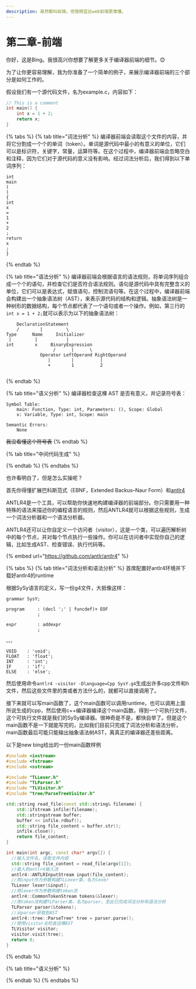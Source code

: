 ```yaml
---
description: 虽然都叫前端，但我明显比web前端更难懂。
---
```


# 第二章-前端

你好，这是Bing。我很高兴你想要了解更多关于编译器前端的细节。😊

为了让你更容易理解，我为你准备了一个简单的例子，来展示编译器前端的三个部分是如何工作的。

假设我们有一个源代码文件，名为example.c，内容如下：

```c
// This is a comment
int main() {
    int x = 1 + 2;
    return x;
}
```

{% tabs %}
{% tab title="词法分析" %}
编译器前端会读取这个文件的内容，并将它分割成一个个的单词（token）。单词是源代码中最小的有意义的单位，它们可以是标识符，关键字，常量，运算符等。在这个过程中，编译器前端会忽略空白和注释，因为它们对于源代码的意义没有影响。经过词法分析后，我们得到以下单词序列：

```
int
main
(
)
{
int
x
=
1
+
2
;
return
x
;
}

```


{% endtab %}

{% tab title="语法分析" %}
编译器前端会根据语言的语法规则，将单词序列组合成一个个的语句，并检查它们是否符合语法规则。语句是源代码中具有完整含义的单位，它们可以是表达式，赋值语句，控制流语句等。在这个过程中，编译器前端会构建出一个抽象语法树（AST），来表示源代码的结构和逻辑。抽象语法树是一种树形的数据结构，每个节点都代表了一个语句或者一个操作。例如，第三行的`int x = 1 + 2;`就可以表示为以下的抽象语法树：

```
    DeclarationStatement
    /        |         \
Type      Name     Initializer
 |         |           |
int        x     BinaryExpression
                  /      |      \
             Operator LeftOperand RightOperand
                |        |          |
                +        1          2
 
```
{% endtab %}

{% tab title="语义分析" %}
编译器检查这棵 AST 是否有意义，并记录符号表：

```
Symbol Table:
    main: Function, Type: int, Parameters: (), Scope: Global
    x: Variable, Type: int, Scope: main

Semantic Errors:
    None
```

~~我没看懂这个符号表~~
{% endtab %}

{% tab title="中间代码生成" %}

{% endtab %}
{% endtabs %}

也许看明白了，但是怎么实操呢？

首先你得懂扩展巴科斯范式（EBNF，Extended Backus–Naur Form）和[antlr4](https://github.com/antlr/antlr4)

ANTLR4是一个工具，可以帮助你快速地构建编译器的前端部分。你只需要用一种特殊的语法来描述你的编程语言的规则，然后ANTLR4就可以根据这些规则，生成一个词法分析器和一个语法分析器。

ANTLR4还可以让你自定义一个访问者（visitor），这是一个类，可以遍历解析树中的每个节点，并对每个节点执行一些操作。你可以在访问者中实现你自己的逻辑，比如生成AST、检查错误、执行代码等。

{% embed url="https://github.com/antlr/antlr4" %}

{% tabs %}
{% tab title="词法分析和语法分析" %}
首席配置好antlr4环境并下载好antlr4的runtime

根据SySy语言的定义，写一份g4文件，大抵像这样：

```
grammar SysY;

program     : (decl ';' | funcdef)+ EOF
            ;

expr        : addexpr
            ;

。。。
            
VOID    : 'void';
FLOAT   : 'float';
INT     : 'int';
IF      : 'if';
ELSE    : 'else';
```

然后使用命令`antlr4 -visitor -Dlanguage=Cpp SysY.g4`生成出许多cpp文件和h文件，然后这些文件里的类或者方法什么的，就都可以直接调用了。

接下来就可以写main函数了，这个main函数可以调用runtime，也可以调用上面所说生成的cpp，然后使用c++编译器编译这个main函数，得到一个可执行文件，这个可执行文件就是我们的SySy编译器。很神奇是不是，都快自举了。但是这个main函数不是一下就能写完的，比如我们目前只完成了词法分析和语法分析，main函数最后可能只能输出抽象语法树AST，离真正的编译器还差些距离。

以下是new bing给出的一份main函数样例

```cpp
#include <iostream>
#include <fstream>
#include <sstream>

#include "TLLexer.h"
#include "TLParser.h"
#include "TLVisitor.h"
#include "tree/ParseTreeVisitor.h"

std::string read_file(const std::string& filename) {
    std::ifstream infile(filename);
    std::stringstream buffer;
    buffer << infile.rdbuf();
    std::string file_content = buffer.str();
    infile.close();
    return file_content;
}

int main(int argc, const char* argv[]) {
  //输入文件名，读取文件内容
  std::string file_content = read_file(argv[1]);
  //载入到antlr4输入流
  antlr4::ANTLRInputStream input(file_content);
  //用input作为参数构建TLLexer类，名为lexer
  TLLexer lexer(&input);
  //用lexer作为参数构建token流
  antlr4::CommonTokenStream tokens(&lexer);
  //用token流构建TLParser类，名为parser，至此已完成词法分析和语法分析
  TLParser parser(&tokens);
  //从parser获取到AST
  antlr4::tree::ParseTree* tree = parser.parse();
  //使用visitor去检查这棵AST
  TLVisitor visitor;
  visitor.visit(tree);
  return 0;
}

```
{% endtab %}

{% tab title="语义分析" %}

{% endtab %}
{% endtabs %}
